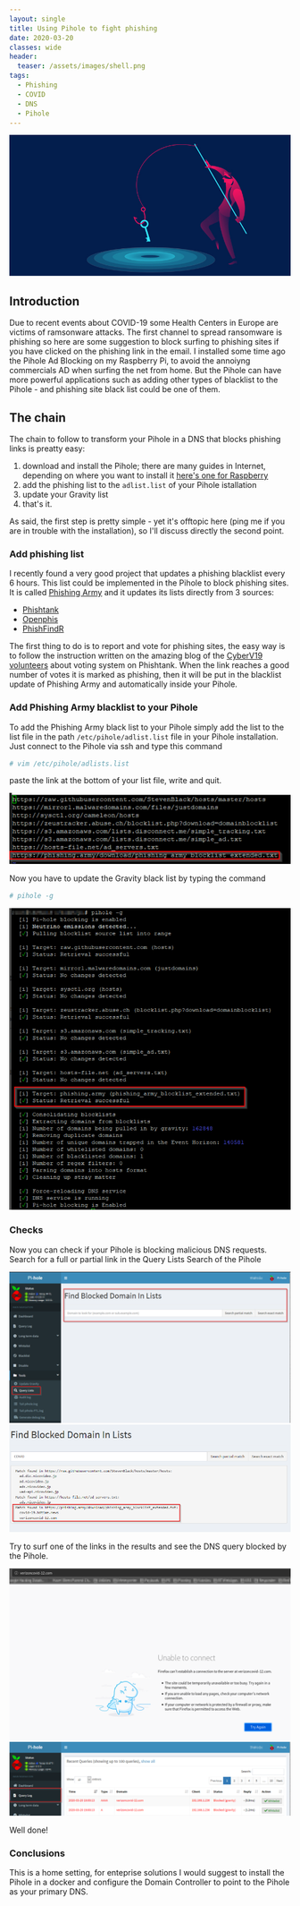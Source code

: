 ```yaml
---
layout: single
title: Using Pihole to fight phishing
date: 2020-03-20
classes: wide
header:
  teaser: /assets/images/shell.png
tags:
  - Phishing
  - COVID
  - DNS
  - Pihole
--- 
```

![](/assets/images/Various/phish.jpg)<br>

## Introduction
Due to recent events about COVID-19 some Health Centers in Europe are victims of ramsonware attacks. The first channel to spread ransomware is phishing so here are some suggestion to block surfing to phishing sites if you have clicked on the phishing link in the email.
I installed some time ago the Pihole Ad Blocking on my Raspberry Pi, to avoid the annoiyng commercials AD when surfing the net from home. But the Pihole can have more powerful applications such as adding other types of blacklist to the Pihole - and phishing site black list could be one of them.

## The chain
The chain to follow to transform your Pihole in a DNS that blocks phishing links is preatty easy:

1. download and install the Pihole; there are many guides in Internet, depending on where you want to install it [here's one for Raspberry](https://blog.cryptoaustralia.org.au/instructions-for-setting-up-pi-hole/)    
2. add the phishing list to the ```adlist.list``` of your Pihole istallation
3. update your Gravity list 
4. that's it.

As said, the first step is pretty simple - yet it's offtopic here (ping me if you are in trouble with the installation), so I'll discuss directly the second point. 

### Add phishing list
I recently found a very good project that updates a phishing blacklist every 6 hours. This list could be implemented in the Pihole to block phishing sites.
It is called [Phishing Army](https://phishing.army/) and it updates its lists directly from 3 sources:
- [Phishtank](https://www.phishtank.com/)
- [Openphis](https://openphish.com/)
- [PhishFindR](https://github.com/mitchellkrogza/Phishing.Database)  

The first thing to do is to report and vote for phishing sites, the easy way is to follow the instruction written on the amazing blog of the [CyberV19 volunteers](https://cyberv19.org.uk/2020/03/20/helping-the-fight-against-phishing/) about voting system on Phishtank.
When the link reaches a good number of votes it is marked as phishing, then it will be put in the blacklist update of Phishing Army and automatically inside your Pihole.

### Add Phishing Army blacklist to your Pihole
To add the Phishing Army black list to your Pihole simply add the list to the list file in the path  ```/etc/pihole/adlist.list``` file in your Pihole installation.
Just connect to the Pihole via ssh and type this command

```bash
# vim /etc/pihole/adlists.list
```
paste the link at the bottom of your list file, write and quit.

![](/assets/images/Various/pihole_adlists.png)<br>

Now you have to update the Gravity black list by typing the command
```bash
# pihole -g
```
![](/assets/images/Various/pihole_adlists_update.png)<br>

### Checks
Now you can check if your Pihole is blocking malicious DNS requests.
Search for a full or partial link in the Query Lists Search of the Pihole

![](/assets/images/Various/pihole_adlists_request.png)<br>
![](/assets/images/Various/pihole_adlists_request2.png)<br>

Try to surf one of the links in the results and see the DNS query blocked by the Pihole.

![](/assets/images/Various/pihole_adlists_request3.png)<br>
![](/assets/images/Various/pihole_adlists_request4.png)<br>

Well done!

### Conclusions
This is a home setting, for enteprise solutions I would suggest to install the Pihole in a docker and configure the Domain Controller to point to the Pihole as your primary DNS.